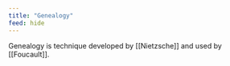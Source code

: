 ```yaml
---
title: "Genealogy"
feed: hide
---
```


Genealogy is technique developed by [[Nietzsche]] and used by [[Foucault]]. 